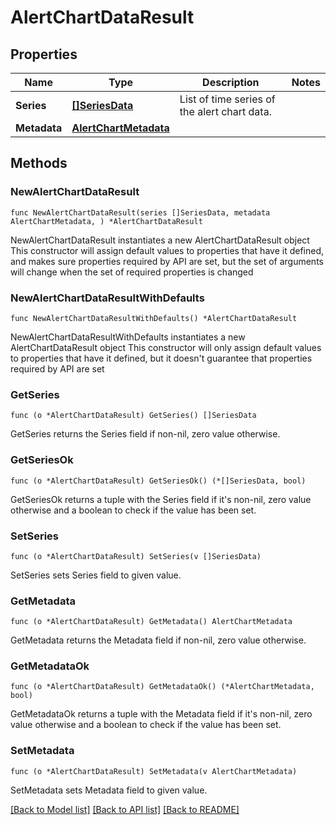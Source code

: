 # AlertChartDataResult

## Properties

Name | Type | Description | Notes
------------ | ------------- | ------------- | -------------
**Series** | [**[]SeriesData**](SeriesData.md) | List of time series of the alert chart data. | 
**Metadata** | [**AlertChartMetadata**](AlertChartMetadata.md) |  | 

## Methods

### NewAlertChartDataResult

`func NewAlertChartDataResult(series []SeriesData, metadata AlertChartMetadata, ) *AlertChartDataResult`

NewAlertChartDataResult instantiates a new AlertChartDataResult object
This constructor will assign default values to properties that have it defined,
and makes sure properties required by API are set, but the set of arguments
will change when the set of required properties is changed

### NewAlertChartDataResultWithDefaults

`func NewAlertChartDataResultWithDefaults() *AlertChartDataResult`

NewAlertChartDataResultWithDefaults instantiates a new AlertChartDataResult object
This constructor will only assign default values to properties that have it defined,
but it doesn't guarantee that properties required by API are set

### GetSeries

`func (o *AlertChartDataResult) GetSeries() []SeriesData`

GetSeries returns the Series field if non-nil, zero value otherwise.

### GetSeriesOk

`func (o *AlertChartDataResult) GetSeriesOk() (*[]SeriesData, bool)`

GetSeriesOk returns a tuple with the Series field if it's non-nil, zero value otherwise
and a boolean to check if the value has been set.

### SetSeries

`func (o *AlertChartDataResult) SetSeries(v []SeriesData)`

SetSeries sets Series field to given value.


### GetMetadata

`func (o *AlertChartDataResult) GetMetadata() AlertChartMetadata`

GetMetadata returns the Metadata field if non-nil, zero value otherwise.

### GetMetadataOk

`func (o *AlertChartDataResult) GetMetadataOk() (*AlertChartMetadata, bool)`

GetMetadataOk returns a tuple with the Metadata field if it's non-nil, zero value otherwise
and a boolean to check if the value has been set.

### SetMetadata

`func (o *AlertChartDataResult) SetMetadata(v AlertChartMetadata)`

SetMetadata sets Metadata field to given value.



[[Back to Model list]](../README.md#documentation-for-models) [[Back to API list]](../README.md#documentation-for-api-endpoints) [[Back to README]](../README.md)


